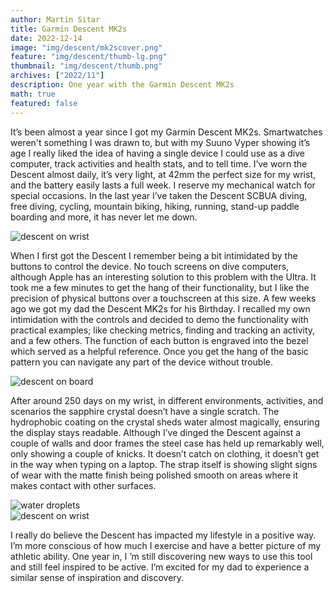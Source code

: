 ```yaml
---
author: Martin Sitar
title: Garmin Descent MK2s
date: 2022-12-14
image: "img/descent/mk2scover.png"
feature: "img/descent/thumb-lg.png"
thumbnail: "img/descent/thumb.png"
archives: ["2022/11"]
description: One year with the Garmin Descent MK2s
math: true
featured: false
---
```


It’s been almost a year since I got my Garmin Descent MK2s. Smartwatches weren't something I was drawn to, but with my Suuno Vyper showing it’s age I really liked the idea of having a single device I could use as a dive computer, track activities and health stats, and to tell time. I’ve worn the Descent almost daily, it’s very light, at 42mm the perfect size for my wrist, and the battery easily lasts a full week. I reserve my mechanical watch for special occasions. In the last year I’ve taken the Descent SCBUA diving, free diving, cycling, mountain biking, hiking, running, stand-up paddle boarding and more, it has never let me down.

![descent on wrist](/img/descent/descent-wrist.jpg)

When I first got the Descent I remember being a bit intimidated by the buttons to control the device. No touch screens on dive computers, although Apple has an interesting solution to this problem with the Ultra. It took me a few minutes to get the hang of their functionality, but I like the precision of physical buttons over a touchscreen at this size. A few weeks ago we got my dad the Descent MK2s for his Birthday. I recalled my own intimidation with the controls and decided to demo the functionality with practical examples; like checking metrics, finding and tracking an activity, and a few others. The function of each button is engraved into the bezel which served as a helpful reference. Once you get the hang of the basic pattern you can navigate any part of the device without trouble.

![descent on board](/img/descent/descent-board.jpg)

After around 250 days on my wrist, in different environments, activities, and scenarios the sapphire crystal doesn’t have a single scratch. The hydrophobic coating on the crystal sheds water almost magically, ensuring the display stays readable. Although I’ve dinged the Descent against a couple of walls and door frames the steel case has held up remarkably well, only showing a couple of knicks. It doesn’t catch on clothing, it doesn’t get in the way when typing on a laptop. The strap itself is showing slight signs of wear with the matte finish being polished smooth on areas where it makes contact with other surfaces.

![water droplets](/img/descent/descent-water.jpeg)
</br>
![descent on wrist](/img/descent/descent-wrist-2.jpeg)

I really do believe the Descent has impacted my lifestyle in a positive way. I’m more conscious of how much I exercise and have a better picture of my athletic ability. One year in, I ’m still discovering new ways to use this tool and still feel inspired to be active. I’m excited for my dad to experience a similar sense of inspiration and discovery. 

